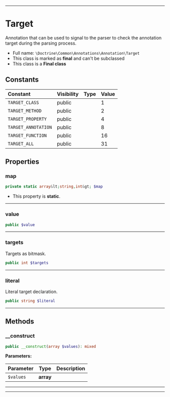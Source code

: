 ***

# Target

Annotation that can be used to signal to the parser
to check the annotation target during the parsing process.



* Full name: `\Doctrine\Common\Annotations\Annotation\Target`
* This class is marked as **final** and can't be subclassed
* This class is a **Final class**


## Constants

| Constant | Visibility | Type | Value |
|:---------|:-----------|:-----|:------|
|`TARGET_CLASS`|public| |1|
|`TARGET_METHOD`|public| |2|
|`TARGET_PROPERTY`|public| |4|
|`TARGET_ANNOTATION`|public| |8|
|`TARGET_FUNCTION`|public| |16|
|`TARGET_ALL`|public| |31|

## Properties


### map



```php
private static array&lt;string,int&gt; $map
```



* This property is **static**.


***

### value



```php
public $value
```






***

### targets

Targets as bitmask.

```php
public int $targets
```






***

### literal

Literal target declaration.

```php
public string $literal
```






***

## Methods


### __construct



```php
public __construct(array $values): mixed
```








**Parameters:**

| Parameter | Type | Description |
|-----------|------|-------------|
| `$values` | **array** |  |




***


***

